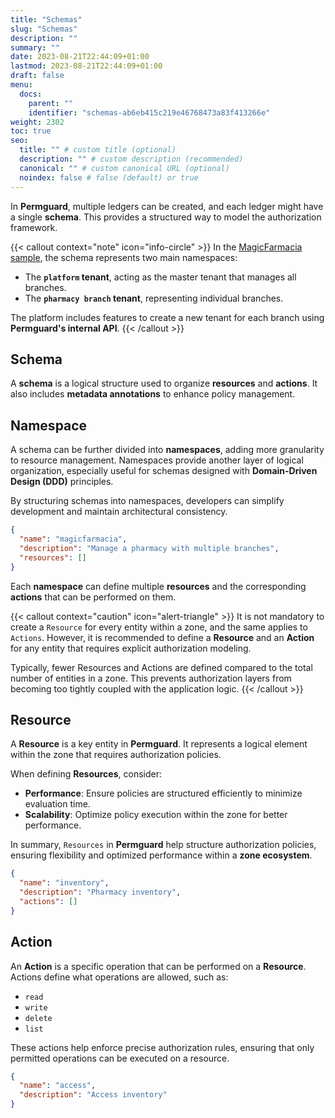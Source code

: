 ```yaml
---
title: "Schemas"
slug: "Schemas"
description: ""
summary: ""
date: 2023-08-21T22:44:09+01:00
lastmod: 2023-08-21T22:44:09+01:00
draft: false
menu:
  docs:
    parent: ""
    identifier: "schemas-ab6eb415c219e46768473a83f413266e"
weight: 2302
toc: true
seo:
  title: "" # custom title (optional)
  description: "" # custom description (recommended)
  canonical: "" # custom canonical URL (optional)
  noindex: false # false (default) or true
---
```

In **Permguard**, multiple ledgers can be created, and each ledger might have a single **schema**.
This provides a structured way to model the authorization framework.

{{< callout context="note" icon="info-circle" >}}
In the [MagicFarmacia sample](/docs/0.1.x/getting-started/hands-on-example/),
the schema represents two main namespaces:

- The **`platform` tenant**, acting as the master tenant that manages all branches.
- The **`pharmacy branch` tenant**, representing individual branches.

The platform includes features to create a new tenant for each branch using **Permguard's internal API**.
{{< /callout >}}

## Schema

A **schema** is a logical structure used to organize **resources** and **actions**.
It also includes **metadata annotations** to enhance policy management.

## Namespace

A schema can be further divided into **namespaces**, adding more granularity to resource management.
Namespaces provide another layer of logical organization, especially useful for schemas designed with **Domain-Driven Design (DDD)** principles.

By structuring schemas into namespaces, developers can simplify development and maintain architectural consistency.

```json
{
  "name": "magicfarmacia",
  "description": "Manage a pharmacy with multiple branches",
  "resources": []
}
```

Each **namespace** can define multiple **resources** and the corresponding **actions** that can be performed on them.

{{< callout context="caution" icon="alert-triangle" >}}
It is not mandatory to create a `Resource` for every entity within a zone, and the same applies to `Actions`.
However, it is recommended to define a **Resource** and an **Action** for any entity that requires explicit authorization modeling.

Typically, fewer Resources and Actions are defined compared to the total number of entities in a zone.
This prevents authorization layers from becoming too tightly coupled with the application logic.
{{< /callout >}}

## Resource

A **Resource** is a key entity in **Permguard**. It represents a logical element within the zone that requires authorization policies.

When defining **Resources**, consider:

- **Performance**: Ensure policies are structured efficiently to minimize evaluation time.
- **Scalability**: Optimize policy execution within the zone for better performance.

In summary, `Resources` in **Permguard** help structure authorization policies, ensuring flexibility and optimized performance within a **zone ecosystem**.

```json
{
  "name": "inventory",
  "description": "Pharmacy inventory",
  "actions": []
}
```

## Action

An **Action** is a specific operation that can be performed on a **Resource**.
Actions define what operations are allowed, such as:

- `read`
- `write`
- `delete`
- `list`

These actions help enforce precise authorization rules, ensuring that only permitted operations can be executed on a resource.

```json
{
  "name": "access",
  "description": "Access inventory"
}
```
